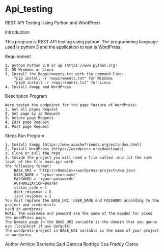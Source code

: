# Api_testing

REST API Testing Using Python and WordPress

Introduction

This program is REST API testing using python. The programming language 
used is python 3 and the application to test is WordPress.

Requirement

    1. python Python 3.9 or up (https://www.python.org)
    2. OS Windows or Linux
    3. Install the Requirements.txt with the command line:
        "pip install -r requirements.txt" for Windows
        "pip3 install -r requirements.txt" for Linux
    4. Install Xampp and WordPress

Description Program
    
    Were tested the endpoinst for the page feature of WordPress:
    1. Get all pages Request
    2. Get page by id Request
    3. Delete page Request
    4. Edit page Request
    5. Post page Request

Steps Run Program

    1. Install Xampp [https://www.apachefriends.org/es/index.html]
    2. Install WordPress [https://wordpress.org/download/]
    3. Clone or pull the repo.
    4. Inside the project you will need a file called .env (at the same level of the file main.py) with 
    the following format:
        BASE_URI = 'http://<Domain>/<wordpress-project>/wp-json'
        USER_NAME = '<your-username>'
        PASSWORD = '<your-password>'
        AUTHORIZATION=Bearer
        status_code = 1
        dict_response = 0
        json_response = 2
    You must replace the BASE_URI, USER_NAME and PASSWORD according to the project and credentials 
    used in wordpress
    NOTE: the username and pasword are the same of the needed for acced the WordPress page,
    The Domain page in the BASE_URI variable is the domain that you gonna use (localhost if use default)
    The wordpress-project in BASE_URI variable is the name of your project in wordpress

Author
    Amilcar Barriento
    Said Garnica
    Rodrigo Coa
    Freddy Claros
    